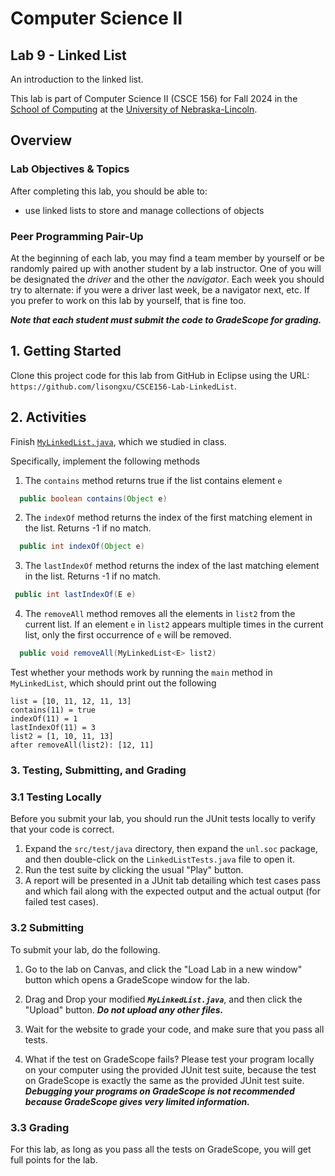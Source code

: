 # Computer Science II
## Lab 9 - Linked List

An introduction to the linked list.

This lab is part of Computer Science II (CSCE 156) for Fall 2024 
in the [School of Computing](https://computing.unl.edu) 
at the [University of Nebraska-Lincoln](https://www.unl.edu).

## Overview

### Lab Objectives & Topics

After completing this lab, you should be able to:
* use linked lists to store and manage collections of objects

### Peer Programming Pair-Up

At the beginning of each lab, you may find a team member by yourself or be randomly paired up with another student by a lab instructor.  One of you will be designated the *driver* and the other the *navigator*. Each week you should try to alternate: if you were a driver last week, be a navigator next, etc. If you prefer to work on this lab by yourself, that is fine too.

***Note that each student must submit the code to GradeScope for grading.***


## 1. Getting Started

Clone this project code for this lab from GitHub in Eclipse using the
URL: `https://github.com/lisongxu/CSCE156-Lab-LinkedList`. 

## 2. Activities 

Finish [`MyLinkedList.java`](src/main/java/unl/soc/MyLinkedList.java), which we studied in class. 

Specifically, implement the following methods

1. The `contains` method returns true if the list contains element `e` 

```java
  public boolean contains(Object e) 
  ```
  
2. The `indexOf` method returns the index of the first matching element in 
  the list. Returns -1 if no match. 

```java  
  public int indexOf(Object e) 
 ```
 
3. The `lastIndexOf` method returns the index of the last matching element in 
   the list. Returns -1 if no match. 

 ```java
  public int lastIndexOf(E e) 
 ```
 
4. The `removeAll` method removes all the elements in `list2` from the current list. If an element `e` in `list2` appears multiple times in the current list, only the first occurrence of `e` will be removed.

```java
  public void removeAll(MyLinkedList<E> list2) 
```

Test whether your methods work by running the `main` method in `MyLinkedList`, which should print out the following

```text
list = [10, 11, 12, 11, 13]
contains(11) = true
indexOf(11) = 1
lastIndexOf(11) = 3
list2 = [1, 10, 11, 13]
after removeAll(list2): [12, 11]
```


### 3. Testing, Submitting, and Grading

### 3.1 Testing Locally

Before you submit your lab, you should run the JUnit tests locally to verify that your code is correct.  

1. Expand the `src/test/java` directory, then expand the `unl.soc` package, and then double-click on the `LinkedListTests.java` file to open it.   
2. Run the test suite by clicking the usual "Play" button.
3. A report will be presented in a JUnit tab detailing which test cases pass and
which fail along with the expected output and the actual output (for 
failed test cases).

### 3.2 Submitting

To submit your lab, do the following. 

1. Go to the lab on Canvas, and click the "Load Lab in a new window" button which opens a GradeScope window for the lab.   

2. Drag and Drop your modified ***`MyLinkedList.java`***, and then click the "Upload" button. ***Do not upload any other files.***

3. Wait for the website to grade your code, and make sure that you pass all tests. 

4. What if the test on GradeScope fails? Please test your program locally on your computer using the provided JUnit test suite, because the test on GradeScope is exactly the same as the provided JUnit test suite. ***Debugging your programs on GradeScope is not recommended because GradeScope gives very limited information.***

### 3.3 Grading

For this lab, as long as you pass all the tests on GradeScope, you will get full points for the lab.

